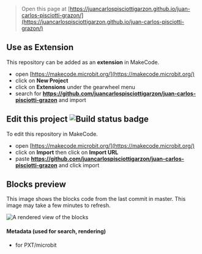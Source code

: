 
> Open this page at [https://juancarlospisciottigarzon.github.io/juan-carlos-pisciotti-grazon/](https://juancarlospisciottigarzon.github.io/juan-carlos-pisciotti-grazon/)

## Use as Extension

This repository can be added as an **extension** in MakeCode.

* open [https://makecode.microbit.org/](https://makecode.microbit.org/)
* click on **New Project**
* click on **Extensions** under the gearwheel menu
* search for **https://github.com/juancarlospisciottigarzon/juan-carlos-pisciotti-grazon** and import

## Edit this project ![Build status badge](https://github.com/juancarlospisciottigarzon/juan-carlos-pisciotti-grazon/workflows/MakeCode/badge.svg)

To edit this repository in MakeCode.

* open [https://makecode.microbit.org/](https://makecode.microbit.org/)
* click on **Import** then click on **Import URL**
* paste **https://github.com/juancarlospisciottigarzon/juan-carlos-pisciotti-grazon** and click import

## Blocks preview

This image shows the blocks code from the last commit in master.
This image may take a few minutes to refresh.

![A rendered view of the blocks](https://github.com/juancarlospisciottigarzon/juan-carlos-pisciotti-grazon/raw/master/.github/makecode/blocks.png)

#### Metadata (used for search, rendering)

* for PXT/microbit
<script src="https://makecode.com/gh-pages-embed.js"></script><script>makeCodeRender("{{ site.makecode.home_url }}", "{{ site.github.owner_name }}/{{ site.github.repository_name }}");</script>
